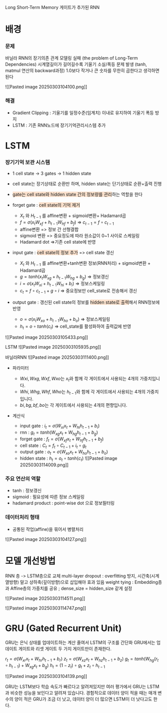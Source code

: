 
Long Short-Term Memory
게이트가 추가된 RNN
# 배경

### 문제
바닐라 RNN의 장기의존 관계 모델링 실패 (the problem of Long-Term Dependencies)
시계열길이가 길어길수록 기울기 소실/폭등 문제 발생 (tanh, matmul 연산의 backward과정)
1.0보다 작거나 큰 숫자를 무한히 곱한다고 생각하면 된다


![[Pasted image 20250303104100.png]]
### 해결
- Gradient Clipping : 기울기를 일정수준(임계치) 이내로 유지하여 기울기 폭등 방지
- LSTM : 기존 RNN노드에 장기기억관리시스템 추가


# LSTM

### 장기기억 보관 시스템  
- 1 cell state -> 3 gates -> 1 hidden state
-  cell state는 장기상태로 순환만 하며, hidden state는 단기상태로 순환+출력 진행
- <span style="background:rgba(240, 107, 5, 0.2)">gate는 cell state와 hidden state 간의 정보량를 관리</span>하는 역할을 한다
- forget gate : <span style="background:rgba(240, 107, 5, 0.2)">cell state의 기억 제거</span>
	- $X_{t}$ 와 $H_{t-1}$ 를 affine변환 + sigmoid변환+ Hadamard곱
	- $f=\sigma(x_{t}W_{xf}+h_{t-1}W_{hf}+b_{f})$ => $c_{t-1}=f∘c_{t-1}$
	- affine변환 => 정보 간 선형결합
	- sigmoid 변환 => 중요정도에 따라 원소값이 0~1 사이로 스케일링
	- Hadamard dot =>기존 cell state에 반영

- input gate : <span style="background:rgba(240, 107, 5, 0.2)">cell state의 정보 추가</span> => cell state 갱신
	- $X_{t}$ 와 $H_{t-1}$ 를 affine변환+tanh변환 정보(RNN처리) + sigmoid변환 + Hadamard곱
	- $g=tanh(x_{t}W_{xg}+h_{t-1}W_{hg}+b_{g})$ => 정보갱신
	- $i=\sigma(x_{t}W_{xi}+h_{t-1}W_{hi}+b_{i})$ => 정보스케일링
	- $c_t = f∘c_{t-1}+g∘i$ => 중요정보만 cell_state로 전송해서 갱신
- output gate : 갱신된 cell state의 정보를 <span style="background:rgba(240, 107, 5, 0.2)">hidden state로 출력</span>해서 RNN정보에 반영
	- $o=\sigma(x_{t}W_{xo}+h_{t-1}W_{ho}+b_{o})$ => 정보스케일링
	- $h_t = o∘tanh(c_{t})$ => cell_state를 활성화하여 출력값에 반영


![[Pasted image 20250303105433.png]]

LSTM
![[Pasted image 20250303105935.png]]

바닐라RNN
![[Pasted image 20250303111400.png]]

- 파라미터
	-  $Wxi,Wxg,Wxf,Wxo$는 $x_t$와 함께 각 게이트에서 사용되는 4개의 가중치입니다.
	- $Whi,Whg,Whf,Who$는 $h_{t−1}$와 함께 각 게이트에서 사용되는 4개의 가중치입니다.
	- $bi,bg,bf,bo$는 각 게이트에서 사용되는 4개의 편향입니다.
 
 - 계산식
	 - input gate : $i_{t}=σ(W_{xi}x_{t}+W_{hi}h_{t-1}+b_{i})$
	- rnn :  $g_{t}=tanh(W_{xg}x_{t}+W_{hg}h_{t-1}+b_{g})$
	- forget gate : $f_{t}=σ(W_{xf}x_{t}+W_{hf}h_{t-1}+b_{f})$
	- cell state : $C_{t}=f_{t}∘C_{t-1}+i_{t}∘g_{t}$
	- output gate  : $o_{t}=σ(W_{xo}x_{t}+W_{ho}h_{t-1}+b_{o})$
	- hidden state : $h_{t}=o_{t}∘tanh(c_{t})$
![[Pasted image 20250303114009.png]]
### 주요 연산의 역할
- tanh : 정보갱신
- sigmoid : 필요성에 따른 정보 스케일링
- hadamard product : point-wise dot 으로 정보필터링


### 데이터처리 형태
- 공통된 작업(affine)을 묶어서 병렬처리


![[Pasted image 20250303104127.png]]






# 모델 개선방법

RNN 층 -> LSTM층으로 교체
multi-layer
dropout : overfitting 방지, 시간축(시계열방향) 말고 상하축(깊이방향)으로 삽입해야 효과 있음
weight tying : Embedding층과 Affine층의 가중치를 공유 ; dense_size = hidden_size 같게 설정


![[Pasted image 20250303114511.png]]


![[Pasted image 20250303114747.png]]

# GRU (Gated Recurrent Unit)

GRU는 은닉 상태를 업데이트하는 계산 줄여서 LSTM의 구조를 간단화
GRU에서는 업데이트 게이트와 리셋 게이트 두 가지 게이트만이 존재한다. 

$r_{t}=σ(W_{xr}x_{t}+W_{hr}h_{t-1}+b_{r})$
$z_{t}=σ(W_{xz}x_{t}+W_{hz}h_{t-1}+b_{z})$
$g_{t}=tanh(W_{hg}(r_{t}∘h_{t-1})+W_{xg}x_{t}+b_{g})$
$h_{t}=(1-z_{t})∘g_{t}+z_{t}∘h_{t-1}$

![[Pasted image 20250303104139.png]]


GRU는 LSTM보다 학습 속도가 빠르다고 알려져있지만 여러 평가에서 GRU는 LSTM과 비슷한 성능을 보인다고 알려져 있습니다. 경험적으로 데이터 양이 적을 때는 매개 변수의 양이 적은 GRU가 조금 더 낫고, 데이터 양이 더 많으면 LSTM이 더 낫다고도 한다.